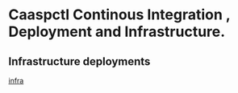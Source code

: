 # Caaspctl Continous Integration , Deployment and Infrastructure.

## Infrastructure deployments

[infra](infra/README.md)
